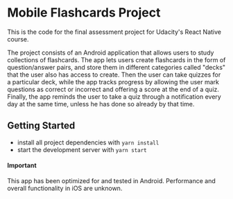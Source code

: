 # Mobile Flashcards Project

This is the code for the final assessment project for Udacity's React Native course.

The project consists of  an Android application that allows users to study collections of flashcards. The app lets users create flashcards in the form of question/answer pairs, and store them in different categories called "decks" that the user also has access to create. Then the user can take quizzes for a particular deck, while the app tracks progress by allowing the user mark questions as correct or incorrect and offering a score at the end of a quiz. Finally, the app reminds the user to take a quiz through a notification every day at the same time, unless he has done so already by that time. 


## Getting Started

* install all project dependencies with `yarn install`
* start the development server with `yarn start`


#### Important
This app has been optimized for and tested in Android. Performance and overall functionality in iOS are unknown.
